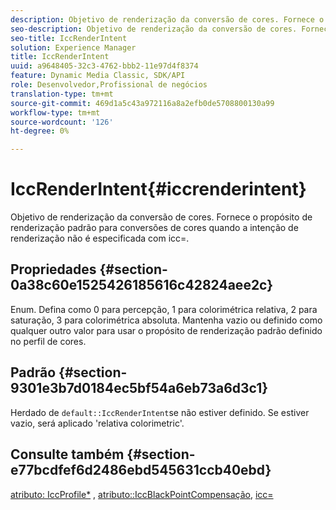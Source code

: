 ```yaml
---
description: Objetivo de renderização da conversão de cores. Fornece o propósito de renderização padrão para conversões de cores quando a intenção de renderização não é especificada com icc=.
seo-description: Objetivo de renderização da conversão de cores. Fornece o propósito de renderização padrão para conversões de cores quando a intenção de renderização não é especificada com icc=.
seo-title: IccRenderIntent
solution: Experience Manager
title: IccRenderIntent
uuid: a9648405-32c3-4762-bbb2-11e97d4f8374
feature: Dynamic Media Classic, SDK/API
role: Desenvolvedor,Profissional de negócios
translation-type: tm+mt
source-git-commit: 469d1a5c43a972116a8a2efb0de5708800130a99
workflow-type: tm+mt
source-wordcount: '126'
ht-degree: 0%

---
```



# IccRenderIntent{#iccrenderintent}

Objetivo de renderização da conversão de cores. Fornece o propósito de renderização padrão para conversões de cores quando a intenção de renderização não é especificada com icc=.

## Propriedades {#section-0a38c60e1525426185616c42824aee2c}

Enum. Defina como 0 para percepção, 1 para colorimétrica relativa, 2 para saturação, 3 para colorimétrica absoluta. Mantenha vazio ou definido como qualquer outro valor para usar o propósito de renderização padrão definido no perfil de cores.

## Padrão {#section-9301e3b7d0184ec5bf54a6eb73a6d3c1}

Herdado de `default::IccRenderIntent`se não estiver definido. Se estiver vazio, será aplicado &#39;relativa colorimetric&#39;.

## Consulte também {#section-e77bcdfef6d2486ebd545631ccb40ebd}

[atributo: IccProfile*](../../../../../ir-api/material-cat/image-rendering-api-ref/c-ir-material-catalog/c-ir-attributes-reference/r-ir-iccprofilecmyk.md#reference-55aead2d924847ffbd1be4c46add7127) ,  [atributo::IccBlackPointCompensação](../../../../../ir-api/material-cat/image-rendering-api-ref/c-ir-material-catalog/c-ir-attributes-reference/r-ir-iccblackpointcompensation.md#reference-d939b0cdf6564baaa88deb1059e3b7f0),  [icc=](../../../../../ir-api/http-protocol/image-rendering-api-ref/c-ir-http-protocol-ref/c-ir-http-protocol-command-reference/r-ir-icc.md#reference-86a2fff3cef24982ad2063d977a16e06)
